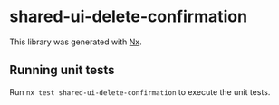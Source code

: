 # shared-ui-delete-confirmation

This library was generated with [Nx](https://nx.dev).

## Running unit tests

Run `nx test shared-ui-delete-confirmation` to execute the unit tests.

